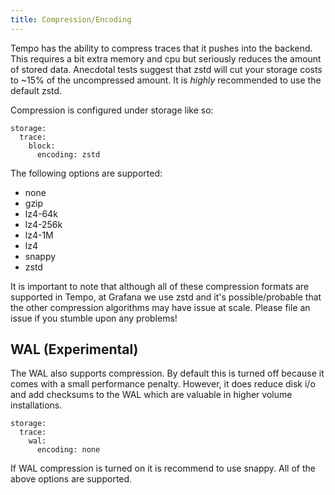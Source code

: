 ```yaml
---
title: Compression/Encoding
---
```


Tempo has the ability to compress traces that it pushes into the backend. This requires a bit extra
memory and cpu but seriously reduces the amount of stored data.  Anecdotal tests suggest that zstd will
cut your storage costs to ~15% of the uncompressed amount.  It is _highly_ recommended to use the
default zstd.

Compression is configured under storage like so:

```
storage:
  trace:
    block:
      encoding: zstd
```

The following options are supported:

- none
- gzip
- lz4-64k
- lz4-256k
- lz4-1M
- lz4
- snappy
- zstd

It is important to note that although all of these compression formats are supported in Tempo, at Grafana
we use  zstd and it's possible/probable that the other compression algorithms may have issue at scale.  Please 
file an issue if you stumble upon any problems!

## WAL (Experimental)

The WAL also supports compression. By default this is turned off because it comes with a small performance penalty.
However, it does reduce disk i/o and add checksums to the WAL which are valuable in higher volume installations.

```
storage:
  trace:
    wal:
      encoding: none
```

If WAL compression is turned on it is recommend to use snappy. All of the above options are supported.